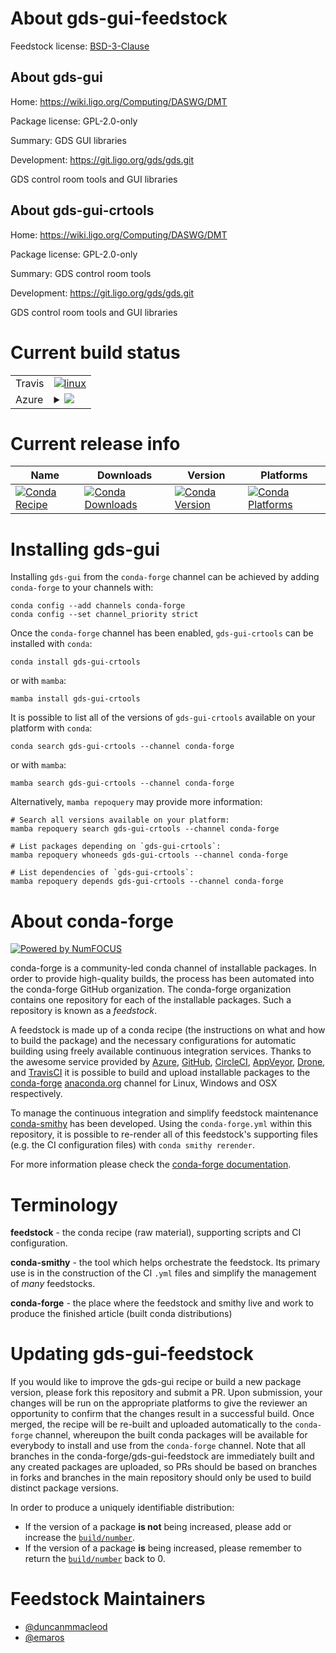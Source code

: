 About gds-gui-feedstock
=======================

Feedstock license: [BSD-3-Clause](https://github.com/conda-forge/gds-gui-feedstock/blob/main/LICENSE.txt)


About gds-gui
-------------

Home: https://wiki.ligo.org/Computing/DASWG/DMT

Package license: GPL-2.0-only

Summary: GDS GUI libraries

Development: https://git.ligo.org/gds/gds.git

GDS control room tools and GUI libraries


About gds-gui-crtools
---------------------

Home: https://wiki.ligo.org/Computing/DASWG/DMT

Package license: GPL-2.0-only

Summary: GDS control room tools

Development: https://git.ligo.org/gds/gds.git

GDS control room tools and GUI libraries


Current build status
====================


<table><tr>
    <td>Travis</td>
    <td>
      <a href="https://app.travis-ci.com/conda-forge/gds-gui-feedstock">
        <img alt="linux" src="https://img.shields.io/travis/com/conda-forge/gds-gui-feedstock/main.svg?label=Linux">
      </a>
    </td>
  </tr>
    
  <tr>
    <td>Azure</td>
    <td>
      <details>
        <summary>
          <a href="https://dev.azure.com/conda-forge/feedstock-builds/_build/latest?definitionId=13281&branchName=main">
            <img src="https://dev.azure.com/conda-forge/feedstock-builds/_apis/build/status/gds-gui-feedstock?branchName=main">
          </a>
        </summary>
        <table>
          <thead><tr><th>Variant</th><th>Status</th></tr></thead>
          <tbody><tr>
              <td>linux_64_root_base6.28.10</td>
              <td>
                <a href="https://dev.azure.com/conda-forge/feedstock-builds/_build/latest?definitionId=13281&branchName=main">
                  <img src="https://dev.azure.com/conda-forge/feedstock-builds/_apis/build/status/gds-gui-feedstock?branchName=main&jobName=linux&configuration=linux%20linux_64_root_base6.28.10" alt="variant">
                </a>
              </td>
            </tr><tr>
              <td>linux_64_root_base6.30.2</td>
              <td>
                <a href="https://dev.azure.com/conda-forge/feedstock-builds/_build/latest?definitionId=13281&branchName=main">
                  <img src="https://dev.azure.com/conda-forge/feedstock-builds/_apis/build/status/gds-gui-feedstock?branchName=main&jobName=linux&configuration=linux%20linux_64_root_base6.30.2" alt="variant">
                </a>
              </td>
            </tr><tr>
              <td>linux_aarch64_root_base6.28.10</td>
              <td>
                <a href="https://dev.azure.com/conda-forge/feedstock-builds/_build/latest?definitionId=13281&branchName=main">
                  <img src="https://dev.azure.com/conda-forge/feedstock-builds/_apis/build/status/gds-gui-feedstock?branchName=main&jobName=linux&configuration=linux%20linux_aarch64_root_base6.28.10" alt="variant">
                </a>
              </td>
            </tr><tr>
              <td>linux_aarch64_root_base6.30.2</td>
              <td>
                <a href="https://dev.azure.com/conda-forge/feedstock-builds/_build/latest?definitionId=13281&branchName=main">
                  <img src="https://dev.azure.com/conda-forge/feedstock-builds/_apis/build/status/gds-gui-feedstock?branchName=main&jobName=linux&configuration=linux%20linux_aarch64_root_base6.30.2" alt="variant">
                </a>
              </td>
            </tr><tr>
              <td>osx_64_root_base6.28.10</td>
              <td>
                <a href="https://dev.azure.com/conda-forge/feedstock-builds/_build/latest?definitionId=13281&branchName=main">
                  <img src="https://dev.azure.com/conda-forge/feedstock-builds/_apis/build/status/gds-gui-feedstock?branchName=main&jobName=osx&configuration=osx%20osx_64_root_base6.28.10" alt="variant">
                </a>
              </td>
            </tr><tr>
              <td>osx_64_root_base6.30.2</td>
              <td>
                <a href="https://dev.azure.com/conda-forge/feedstock-builds/_build/latest?definitionId=13281&branchName=main">
                  <img src="https://dev.azure.com/conda-forge/feedstock-builds/_apis/build/status/gds-gui-feedstock?branchName=main&jobName=osx&configuration=osx%20osx_64_root_base6.30.2" alt="variant">
                </a>
              </td>
            </tr>
          </tbody>
        </table>
      </details>
    </td>
  </tr>
</table>

Current release info
====================

| Name | Downloads | Version | Platforms |
| --- | --- | --- | --- |
| [![Conda Recipe](https://img.shields.io/badge/recipe-gds--gui--crtools-green.svg)](https://anaconda.org/conda-forge/gds-gui-crtools) | [![Conda Downloads](https://img.shields.io/conda/dn/conda-forge/gds-gui-crtools.svg)](https://anaconda.org/conda-forge/gds-gui-crtools) | [![Conda Version](https://img.shields.io/conda/vn/conda-forge/gds-gui-crtools.svg)](https://anaconda.org/conda-forge/gds-gui-crtools) | [![Conda Platforms](https://img.shields.io/conda/pn/conda-forge/gds-gui-crtools.svg)](https://anaconda.org/conda-forge/gds-gui-crtools) |

Installing gds-gui
==================

Installing `gds-gui` from the `conda-forge` channel can be achieved by adding `conda-forge` to your channels with:

```
conda config --add channels conda-forge
conda config --set channel_priority strict
```

Once the `conda-forge` channel has been enabled, `gds-gui-crtools` can be installed with `conda`:

```
conda install gds-gui-crtools
```

or with `mamba`:

```
mamba install gds-gui-crtools
```

It is possible to list all of the versions of `gds-gui-crtools` available on your platform with `conda`:

```
conda search gds-gui-crtools --channel conda-forge
```

or with `mamba`:

```
mamba search gds-gui-crtools --channel conda-forge
```

Alternatively, `mamba repoquery` may provide more information:

```
# Search all versions available on your platform:
mamba repoquery search gds-gui-crtools --channel conda-forge

# List packages depending on `gds-gui-crtools`:
mamba repoquery whoneeds gds-gui-crtools --channel conda-forge

# List dependencies of `gds-gui-crtools`:
mamba repoquery depends gds-gui-crtools --channel conda-forge
```


About conda-forge
=================

[![Powered by
NumFOCUS](https://img.shields.io/badge/powered%20by-NumFOCUS-orange.svg?style=flat&colorA=E1523D&colorB=007D8A)](https://numfocus.org)

conda-forge is a community-led conda channel of installable packages.
In order to provide high-quality builds, the process has been automated into the
conda-forge GitHub organization. The conda-forge organization contains one repository
for each of the installable packages. Such a repository is known as a *feedstock*.

A feedstock is made up of a conda recipe (the instructions on what and how to build
the package) and the necessary configurations for automatic building using freely
available continuous integration services. Thanks to the awesome service provided by
[Azure](https://azure.microsoft.com/en-us/services/devops/), [GitHub](https://github.com/),
[CircleCI](https://circleci.com/), [AppVeyor](https://www.appveyor.com/),
[Drone](https://cloud.drone.io/welcome), and [TravisCI](https://travis-ci.com/)
it is possible to build and upload installable packages to the
[conda-forge](https://anaconda.org/conda-forge) [anaconda.org](https://anaconda.org/)
channel for Linux, Windows and OSX respectively.

To manage the continuous integration and simplify feedstock maintenance
[conda-smithy](https://github.com/conda-forge/conda-smithy) has been developed.
Using the ``conda-forge.yml`` within this repository, it is possible to re-render all of
this feedstock's supporting files (e.g. the CI configuration files) with ``conda smithy rerender``.

For more information please check the [conda-forge documentation](https://conda-forge.org/docs/).

Terminology
===========

**feedstock** - the conda recipe (raw material), supporting scripts and CI configuration.

**conda-smithy** - the tool which helps orchestrate the feedstock.
                   Its primary use is in the construction of the CI ``.yml`` files
                   and simplify the management of *many* feedstocks.

**conda-forge** - the place where the feedstock and smithy live and work to
                  produce the finished article (built conda distributions)


Updating gds-gui-feedstock
==========================

If you would like to improve the gds-gui recipe or build a new
package version, please fork this repository and submit a PR. Upon submission,
your changes will be run on the appropriate platforms to give the reviewer an
opportunity to confirm that the changes result in a successful build. Once
merged, the recipe will be re-built and uploaded automatically to the
`conda-forge` channel, whereupon the built conda packages will be available for
everybody to install and use from the `conda-forge` channel.
Note that all branches in the conda-forge/gds-gui-feedstock are
immediately built and any created packages are uploaded, so PRs should be based
on branches in forks and branches in the main repository should only be used to
build distinct package versions.

In order to produce a uniquely identifiable distribution:
 * If the version of a package **is not** being increased, please add or increase
   the [``build/number``](https://docs.conda.io/projects/conda-build/en/latest/resources/define-metadata.html#build-number-and-string).
 * If the version of a package **is** being increased, please remember to return
   the [``build/number``](https://docs.conda.io/projects/conda-build/en/latest/resources/define-metadata.html#build-number-and-string)
   back to 0.

Feedstock Maintainers
=====================

* [@duncanmmacleod](https://github.com/duncanmmacleod/)
* [@emaros](https://github.com/emaros/)

